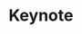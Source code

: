 ---
  name: 22d1t1k2
  title: Keynote
  category: Keynote
  format: Keynote
  speakers: 
    - Aurélie Vache
  time_start: '09:15'
  time_end: '10:00'
  slot: 13/10/2022
  room: Auditorium
---